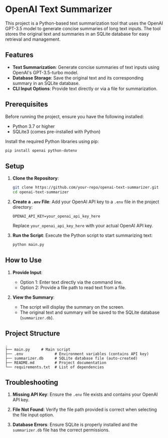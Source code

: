 # OpenAI Text Summarizer

This project is a Python-based text summarization tool that uses the OpenAI GPT-3.5 model to generate concise summaries of long text inputs. The tool stores the original text and summaries in an SQLite database for easy retrieval and management.

## Features
- **Text Summarization**: Generate concise summaries of text inputs using OpenAI's GPT-3.5-turbo model.
- **Database Storage**: Save the original text and its corresponding summary in an SQLite database.
- **CLI Input Options**: Provide text directly or via a file for summarization.

## Prerequisites

Before running the project, ensure you have the following installed:
- Python 3.7 or higher
- SQLite3 (comes pre-installed with Python)

Install the required Python libraries using pip:

```bash
pip install openai python-dotenv
```

## Setup

1. **Clone the Repository**:
   ```bash
   git clone https://github.com/your-repo/openai-text-summarizer.git
   cd openai-text-summarizer
   ```

2. **Create a `.env` File**:
   Add your OpenAI API key to a `.env` file in the project directory:

   ```plaintext
   OPENAI_API_KEY=your_openai_api_key_here
   ```

   Replace `your_openai_api_key_here` with your actual OpenAI API key.

3. **Run the Script**:
   Execute the Python script to start summarizing text:

   ```bash
   python main.py
   ```

## How to Use

1. **Provide Input**:
   - Option 1: Enter text directly via the command line.
   - Option 2: Provide a file path to read text from a file.

2. **View the Summary**:
   - The script will display the summary on the screen.
   - The original text and summary will be saved to the SQLite database (`summarizer.db`).

## Project Structure

```
.
├── main.py     # Main script
├── .env              # Environment variables (contains API key)
├── summarizer.db     # SQLite database file (auto-created)
├── README.md         # Project documentation
└── requirements.txt  # List of dependencies
```


## Troubleshooting

1. **Missing API Key**:
   Ensure the `.env` file exists and contains your OpenAI API key.

2. **File Not Found**:
   Verify the file path provided is correct when selecting the file input option.

3. **Database Errors**:
   Ensure SQLite is properly installed and the `summarizer.db` file has the correct permissions.

